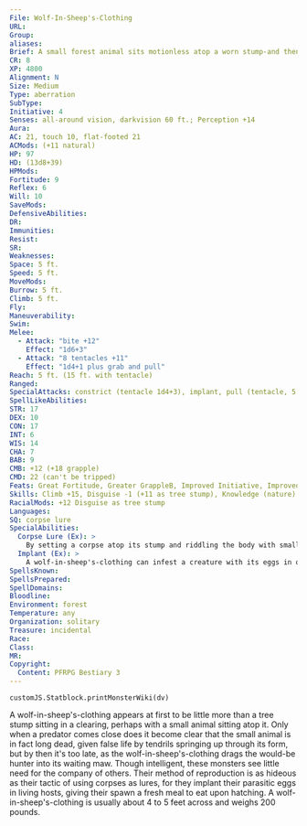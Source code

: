 ```yaml
---
File: Wolf-In-Sheep's-Clothing
URL: 
Group: 
aliases: 
Brief: A small forest animal sits motionless atop a worn stump-and then the stump's face peels open into a maw of sharp teeth.
CR: 8
XP: 4800
Alignment: N
Size: Medium
Type: aberration
SubType: 
Initiative: 4
Senses: all-around vision, darkvision 60 ft.; Perception +14
Aura: 
AC: 21, touch 10, flat-footed 21
ACMods: (+11 natural)
HP: 97
HD: (13d8+39)
HPMods: 
Fortitude: 9
Reflex: 6
Will: 10
SaveMods: 
DefensiveAbilities: 
DR: 
Immunities: 
Resist: 
SR: 
Weaknesses: 
Space: 5 ft.
Speed: 5 ft.
MoveMods: 
Burrow: 5 ft.
Climb: 5 ft.
Fly: 
Maneuverability: 
Swim: 
Melee: 
  - Attack: "bite +12"
    Effect: "1d6+3"
  - Attack: "8 tentacles +11"
    Effect: "1d4+1 plus grab and pull"
Reach: 5 ft. (15 ft. with tentacle)
Ranged: 
SpecialAttacks: constrict (tentacle 1d4+3), implant, pull (tentacle, 5 ft.)
SpellLikeAbilities: 
STR: 17
DEX: 10
CON: 17
INT: 6
WIS: 14
CHA: 7
BAB: 9
CMB: +12 (+18 grapple)
CMD: 22 (can't be tripped)
Feats: Great Fortitude, Greater GrappleB, Improved Initiative, Improved Lightning Reflexes, Lightning Reflexes, Multiattack, Skill Focus (Perception), Weapon Focus (tentacle)
Skills: Climb +15, Disguise -1 (+11 as tree stump), Knowledge (nature) +4, Perception +14, Sense Motive +8, Stealth +9
RacialMods: +12 Disguise as tree stump
Languages: 
SQ: corpse lure
SpecialAbilities:
  Corpse Lure (Ex): >
    By setting a corpse atop its stump and riddling the body with small, extruded filaments, a wolf-in-sheep's-clothing can crudely maneuver the corpse, manipulating it like a puppet. The corpse cannot leave the stump or perform complex actions, but is instead used to lure larger prey within range of the wolf-in-sheep's-clothing's tentacles. The largest corpse a wolf-in-sheep's-clothing can manipulate in this fashion is two size categories smaller than itself (thus Tiny creatures for a Medium wolf-in-sheep's-clothing). When a wolf-in-sheep's-clothing uses a corpse like this, it gains a +8 bonus on Disguise checks beyond its normal racial bonus.
  Implant (Ex): >
    A wolf-in-sheep's-clothing can infest a creature with its eggs in one of two ways. A creature that eats a carcass used by the monster as a corpse lure automatically becomes implanted. Alternatively, up to once per day, a wolf-in-sheep's-clothing can implant an egg into a helpless or pinned creature as part of a grapple action. The target can resist being implanted with a DC 19 Fortitude save, but if it fails, the seed gestates and becomes a self-aware creature that slowly steals nourishment from its host before finally exploding free of its host's gut. The parasite can be cut free of the host's belly with a DC 25 Heal check, which takes 1 hour and deals 3d6 slashing damage regardless of success or failure. Remove disease (or any similar effect) also kills an implanted egg.  Wolf-in-Sheep's-Clothing Egg: Infestation-ingestion; save Fort 19; onset 1 day; frequency 1/day; effect 1d4 Str damage until host reaches 0, then 3d6 damage as parasite bursts free; cure 3 consecutive saves. The save DC is Constitution-based.
SpellsKnown: 
SpellsPrepared: 
SpellDomains: 
Bloodline: 
Environment: forest
Temperature: any
Organization: solitary
Treasure: incidental
Race: 
Class: 
MR: 
Copyright:
  Content: PFRPG Bestiary 3
---
```

```dataviewjs
customJS.Statblock.printMonsterWiki(dv)
```
A wolf-in-sheep's-clothing appears at first to be little more than a tree stump sitting in a clearing, perhaps with a small animal sitting atop it. Only when a predator comes close does it become clear that the small animal is in fact long dead, given false life by tendrils springing up through its form, but by then it's too late, as the wolf-in-sheep's-clothing drags the would-be hunter into its waiting maw.  Though intelligent, these monsters see little need for the company of others. Their method of reproduction is as hideous as their tactic of using corpses as lures, for they implant their parasitic eggs in living hosts, giving their spawn a fresh meal to eat upon hatching.  A wolf-in-sheep's-clothing is usually about 4 to 5 feet across and weighs 200 pounds.
